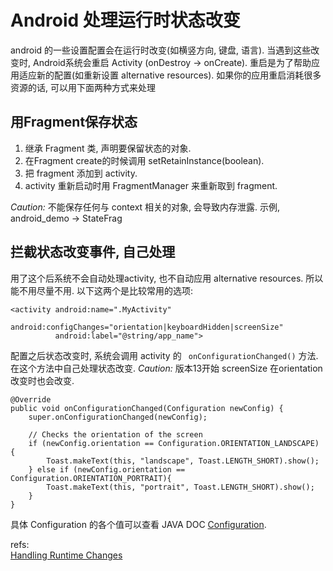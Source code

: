 # Android 处理运行时状态改变
android 的一些设置配置会在运行时改变(如横竖方向, 键盘, 语言).
当遇到这些改变时, Android系统会重启 Activity (onDestroy -> onCreate).
重启是为了帮助应用适应新的配置(如重新设置 alternative resources).
如果你的应用重启消耗很多资源的话, 可以用下面两种方式来处理
## 用Fragment保存状态

1. 继承 Fragment 类, 声明要保留状态的对象. 
2. 在Fragment create的时候调用 setRetainInstance(boolean).
3. 把 fragment 添加到 activity.
4. activity 重新启动时用 FragmentManager 来重新取到 fragment. 

*Caution:* 不能保存任何与 context 相关的对象, 会导致内存泄露. 
示例, android_demo -> StateFrag
## 拦截状态改变事件, 自己处理

用了这个后系统不会自动处理activity, 也不自动应用 alternative resources. 
所以能不用尽量不用. 以下这两个是比较常用的选项:

	<activity android:name=".MyActivity"
	          android:configChanges="orientation|keyboardHidden|screenSize"
	          android:label="@string/app_name">
配置之后状态改变时, 系统会调用 activity 的 ` onConfigurationChanged()` 方法. 在这个方法中自己处理状态改变.
*Caution:* 版本13开始 screenSize 在orientation改变时也会改变.

	@Override
	public void onConfigurationChanged(Configuration newConfig) {
	    super.onConfigurationChanged(newConfig);

	    // Checks the orientation of the screen
	    if (newConfig.orientation == Configuration.ORIENTATION_LANDSCAPE) {
	        Toast.makeText(this, "landscape", Toast.LENGTH_SHORT).show();
	    } else if (newConfig.orientation == Configuration.ORIENTATION_PORTRAIT){
	        Toast.makeText(this, "portrait", Toast.LENGTH_SHORT).show();
	    }
	}
具体 Configuration 的各个值可以查看 JAVA DOC [Configuration][1].  


refs:  
[Handling Runtime Changes](http://developer.android.com/guide/topics/resources/runtime-changes.html)  




[1]: http://developer.android.com/reference/android/content/res/Configuration.html